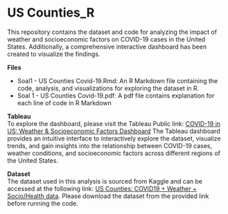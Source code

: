 # US Counties_R
This repository contains the dataset and code for analyzing the impact of weather and socioeconomic factors on COVID-19 cases in the United States. Additionally, a comprehensive interactive dashboard has been created to visualize the findings.

**Files**<br>
* Soal1 - US Counties Covid-19.Rmd: An R Markdown file containing the code, analysis, and visualizations for exploring the dataset in R.
* Soal 1 - US Counties Covid-19.pdf: A pdf file contains explanation for each line of code in R Markdown

**Tableau**<br>
To explore the dashboard, please visit the Tableau Public link: [COVID-19 in US: Weather & Socioeconomic Factors Dashboard](https://public.tableau.com/views/COVID-19inUSWeatherSocioeconomicFactors/MainDashboard?:language=en-US&:display_count=n&:origin=viz_share_link) The Tableau dashboard provides an intuitive interface to interactively explore the dataset, visualize trends, and gain insights into the relationship between COVID-19 cases, weather conditions, and socioeconomic factors across different regions of the United States.

**Dataset**<br>
The dataset used in this analysis is sourced from Kaggle and can be accessed at the following link: [US Counties: COVID19 + Weather + Socio/Health data](https://www.kaggle.com/datasets/kumarajarshi/life-expectancy-who). Please download the dataset from the provided link before running the code.
